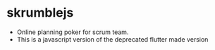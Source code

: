 # skrumblejs
- Online planning poker for scrum team.
- This is a javascript version of the deprecated flutter made version
